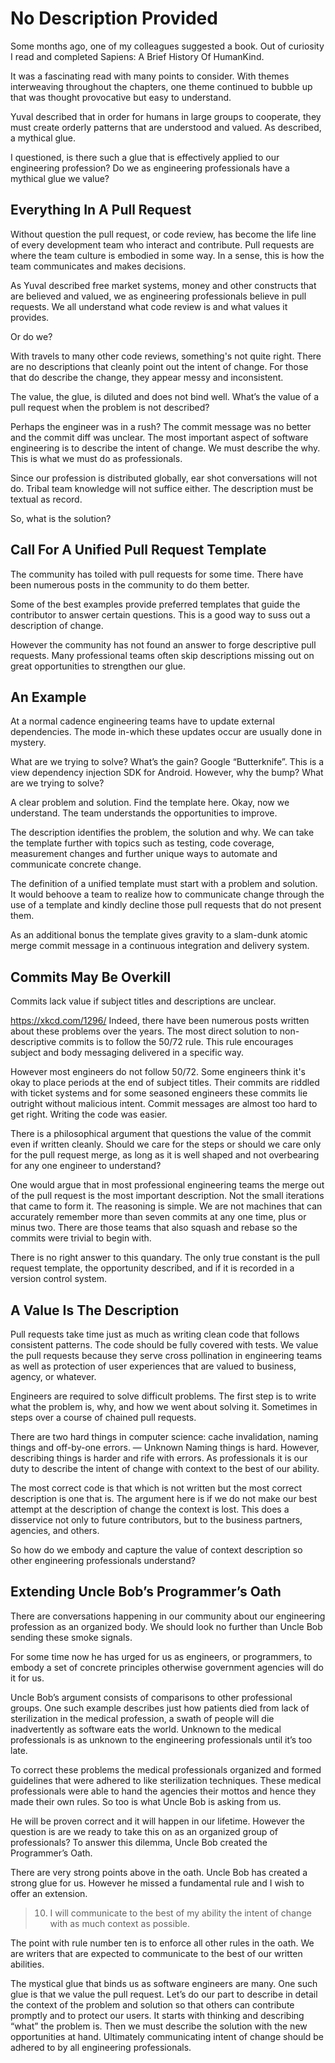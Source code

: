 # No Description Provided

Some months ago, one of my colleagues suggested a book. Out of curiosity I read and completed Sapiens: A Brief History Of HumanKind.

It was a fascinating read with many points to consider. With themes interweaving throughout the chapters, one theme continued to bubble up that was thought provocative but easy to understand.

Yuval described that in order for humans in large groups to cooperate, they must create orderly patterns that are understood and valued. As described, a mythical glue.

I questioned, is there such a glue that is effectively applied to our engineering profession? Do we as engineering professionals have a mythical glue we value?

## Everything In A Pull Request

Without question the pull request, or code review, has become the life line of every development team who interact and contribute. Pull requests are where the team culture is embodied in some way. In a sense, this is how the team communicates and makes decisions.

As Yuval described free market systems, money and other constructs that are believed and valued, we as engineering professionals believe in pull requests. We all understand what code review is and what values it provides.

Or do we?

With travels to many other code reviews, something's not quite right. There are no descriptions that cleanly point out the intent of change. For those that do describe the change, they appear messy and inconsistent.

The value, the glue, is diluted and does not bind well. What’s the value of a pull request when the problem is not described?


Perhaps the engineer was in a rush? The commit message was no better and the commit diff was unclear.
The most important aspect of software engineering is to describe the intent of change. We must describe the why. This is what we must do as professionals.

Since our profession is distributed globally, ear shot conversations will not do. Tribal team knowledge will not suffice either. The description must be textual as record.

So, what is the solution?

## Call For A Unified Pull Request Template

The community has toiled with pull requests for some time. There have been numerous posts in the community to do them better.

Some of the best examples provide preferred templates that guide the contributor to answer certain questions. This is a good way to suss out a description of change.

However the community has not found an answer to forge descriptive pull requests. Many professional teams often skip descriptions missing out on great opportunities to strengthen our glue.

## An Example

At a normal cadence engineering teams have to update external dependencies. The mode in-which these updates occur are usually done in mystery.


What are we trying to solve? What’s the gain?
Google “Butterknife”. This is a view dependency injection SDK for Android. However, why the bump? What are we trying to solve?


A clear problem and solution. Find the template here.
Okay, now we understand. The team understands the opportunities to improve.

The description identifies the problem, the solution and why. We can take the template further with topics such as testing, code coverage, measurement changes and further unique ways to automate and communicate concrete change.

The definition of a unified template must start with a problem and solution. It would behoove a team to realize how to communicate change through the use of a template and kindly decline those pull requests that do not present them.

As an additional bonus the template gives gravity to a slam-dunk atomic merge commit message in a continuous integration and delivery system.

## Commits May Be Overkill

Commits lack value if subject titles and descriptions are unclear.


https://xkcd.com/1296/
Indeed, there have been numerous posts written about these problems over the years. The most direct solution to non-descriptive commits is to follow the 50/72 rule. This rule encourages subject and body messaging delivered in a specific way.

However most engineers do not follow 50/72. Some engineers think it's okay to place periods at the end of subject titles. Their commits are riddled with ticket systems and for some seasoned engineers these commits lie outright without malicious intent. Commit messages are almost too hard to get right. Writing the code was easier.

There is a philosophical argument that questions the value of the commit even if written cleanly. Should we care for the steps or should we care only for the pull request merge, as long as it is well shaped and not overbearing for any one engineer to understand?

One would argue that in most professional engineering teams the merge out of the pull request is the most important description. Not the small iterations that came to form it. The reasoning is simple. We are not machines that can accurately remember more than seven commits at any one time, plus or minus two. There are those teams that also squash and rebase so the commits were trivial to begin with.

There is no right answer to this quandary. The only true constant is the pull request template, the opportunity described, and if it is recorded in a version control system.

## A Value Is The Description

Pull requests take time just as much as writing clean code that follows consistent patterns. The code should be fully covered with tests. We value the pull requests because they serve cross pollination in engineering teams as well as protection of user experiences that are valued to business, agency, or whatever.

Engineers are required to solve difficult problems. The first step is to write what the problem is, why, and how we went about solving it. Sometimes in steps over a course of chained pull requests.

There are two hard things in computer science: cache invalidation, naming things and off-by-one errors.
— Unknown
Naming things is hard. However, describing things is harder and rife with errors. As professionals it is our duty to describe the intent of change with context to the best of our ability.

The most correct code is that which is not written but the most correct description is one that is.
The argument here is if we do not make our best attempt at the description of change the context is lost. This does a disservice not only to future contributors, but to the business partners, agencies, and others.

So how do we embody and capture the value of context description so other engineering professionals understand?

## Extending Uncle Bob’s Programmer’s Oath

There are conversations happening in our community about our engineering profession as an organized body. We should look no further than Uncle Bob sending these smoke signals.

For some time now he has urged for us as engineers, or programmers, to embody a set of concrete principles otherwise government agencies will do it for us.

Uncle Bob’s argument consists of comparisons to other professional groups. One such example describes just how patients died from lack of sterilization in the medical profession, a swath of people will die inadvertently as software eats the world. Unknown to the medical professionals is as unknown to the engineering professionals until it’s too late.

To correct these problems the medical professionals organized and formed guidelines that were adhered to like sterilization techniques. These medical professionals were able to hand the agencies their mottos and hence they made their own rules. So too is what Uncle Bob is asking from us.

He will be proven correct and it will happen in our lifetime. However the question is are we ready to take this on as an organized group of professionals? To answer this dilemma, Uncle Bob created the Programmer’s Oath.


There are very strong points above in the oath. Uncle Bob has created a strong glue for us. However he missed a fundamental rule and I wish to offer an extension.

> 10. I will communicate to the best of my ability the intent of change with as much context as possible.

The point with rule number ten is to enforce all other rules in the oath. We are writers that are expected to communicate to the best of our written abilities.

The mystical glue that binds us as software engineers are many. One such glue is that we value the pull request. Let’s do our part to describe in detail the context of the problem and solution so that others can contribute promptly and to protect our users. It starts with thinking and describing “what” the problem is. Then we must describe the solution with the new opportunities at hand. Ultimately communicating intent of change should be adhered to by all engineering professionals.
